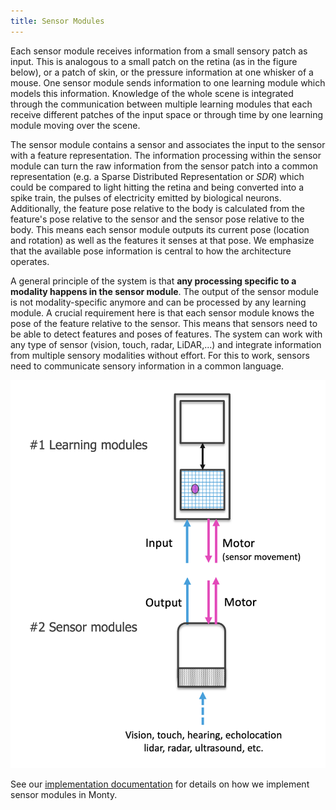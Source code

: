 ```yaml
---
title: Sensor Modules
---
```

Each sensor module receives information from a small sensory patch as input. This is analogous to a small patch on the retina (as in the figure below), or a patch of skin, or the pressure information at one whisker of a mouse. One sensor module sends information to one learning module which models this information. Knowledge of the whole scene is integrated through the communication between multiple learning modules that each receive different patches of the input space or through time by one learning module moving over the scene.

The sensor module contains a sensor and associates the input to the sensor with a feature representation. The information processing within the sensor module can turn the raw information from the sensor patch into a common representation (e.g. a Sparse Distributed Representation or _SDR_) which could be compared to light hitting the retina and being converted into a spike train, the pulses of electricity emitted by biological neurons. Additionally, the feature pose relative to the body is calculated from the feature's pose relative to the sensor and the sensor pose relative to the body. This means each sensor module outputs its current pose (location and rotation) as well as the features it senses at that pose. We emphasize that the available pose information is central to how the architecture operates.

A general principle of the system is that **any processing specific to a modality happens in the sensor module**. The output of the sensor module is not modality-specific anymore and can be processed by any learning module. A crucial requirement here is that each sensor module knows the pose of the feature relative to the sensor. This means that sensors need to be able to detect features and poses of features. The system can work with any type of sensor (vision, touch, radar, LiDAR,...) and integrate information from multiple sensory modalities without effort. For this to work, sensors need to communicate sensory information in a common language.

![Sensor modules receive and process the raw sensory input. This is then communicated via a common messaging protocol to a learning module which uses this to learn and recognize models of anything in the environment.](../../figures/overview/sm_and_lm.png#width=400px)

See our [implementation documentation](../../how-monty-works/observations-transforms-sensor-modules.md) for details on how we implement sensor modules in Monty.
